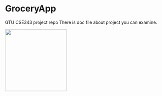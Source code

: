 # GroceryApp
GTU CSE343 project repo
There is doc file about project you can examine.

<img src="https://media.giphy.com/media/crP2pFmTT7N3ZcM2LD/giphy.gif" width="200" height="200" />

